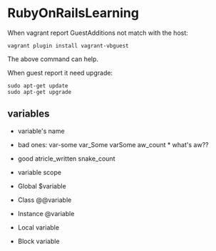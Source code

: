 # RubyOnRailsLearning


When vagrant report GuestAdditions not match with the host:

```shell
vagrant plugin install vagrant-vbguest
```
The above command can help.

When guest report it need upgrade:

```shell
sudo apt-get update
sudo apt-get upgrade
```

## variables
  * variable's name
   * bad ones: var-some var_Some varSome aw_count * what's aw??  
   * good atricle_written snake_count

  * variable scope
   * Global $variable
   * Class @@variable
   * Instance @variable
   * Local variable
   * Block variable
